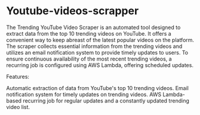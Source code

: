 # Youtube-videos-scrapper
The Trending YouTube Video Scraper is an automated tool designed to extract data from the top 10 trending videos on YouTube. It offers a convenient way to keep abreast of the latest popular videos on the platform. The scraper collects essential information from the trending videos and utilizes an email notification system to provide timely updates to users. To ensure continuous availability of the most recent trending videos, a recurring job is configured using AWS Lambda, offering scheduled updates.

Features:

Automatic extraction of data from YouTube's top 10 trending videos.
Email notification system for timely updates on trending videos.
AWS Lambda-based recurring job for regular updates and a constantly updated trending video list.






